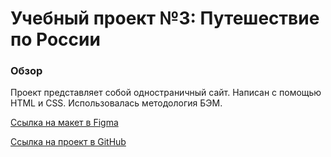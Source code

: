 # Учебный проект №3: Путешествие по России

### Обзор
Проект представляет собой одностраничный сайт. 
Написан с помощью HTML и CSS. 
Использовалась методология БЭМ.


[Ссылка на макет в Figma](https://www.figma.com/file/5S2WSbEFL6awjVWJ0NWL8Q/Sprint-3_-Russia-_-desktop-mobile?node-id=28503%3A0)

[Ссылка на проект в GitHub](https://gaiahellslaughterdottir.github.io/russian-travel)

